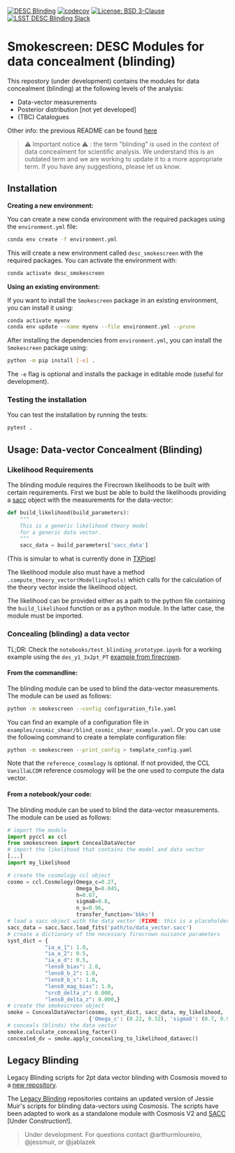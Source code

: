 [![DESC Blinding](https://github.com/LSSTDESC/Blinding/actions/workflows/CI.yml/badge.svg)](https://github.com/LSSTDESC/Blinding/actions/workflows/CI.yml)
[![codecov](https://codecov.io/gh/LSSTDESC/Blinding/graph/badge.svg?token=T3L9QM4PTT)](https://codecov.io/gh/LSSTDESC/Blinding)
[![License: BSD 3-Clause](https://img.shields.io/badge/License-BSD%203--Clause-blue.svg)](https://github.com/yourusername/yourrepository/blob/main/LICENSE)
[![LSST DESC Blinding Slack](https://img.shields.io/badge/join-Slack-4A154B)](https://lsstc.slack.com/archives/CT14ZF2AH)

# Smokescreen: DESC Modules for data concealment (blinding)
This repostory (under development) contains the modules for data concealment (blinding) at the following levels of the analysis:
- Data-vector measurements
- Posterior distribution [not yet developed]
- (TBC) Catalogues

Other info: the previous README can be found [here](bckp_README.md)

> :warning: Important notice :warning: : the term "blinding" is used in the context of data concealment for scientific analysis. We understand this is an outdated term and we are working to update it to a more appropriate term. If you have any suggestions, please let us know.

## Installation
**Creating a new environment:**

You can create a new conda environment with the required packages using the `environment.yml` file:
```bash
conda env create -f environment.yml
```
This will create a new environment called `desc_smokescreen` with the required packages. You can activate the environment with:
```bash
conda activate desc_smokescreen
```

**Using an existing environment:**

If you want to install the `Smokescreen` package in an existing environment, you can install it using:
```bash
conda activate myenv
conda env update --name myenv --file environment.yml --prune
```

After installing the dependencies from `environment.yml`, you can install the `Smokescreen` package using:
```bash
python -m pip install [-e] .
```
The `-e` flag is optional and installs the package in editable mode (useful for development).

### Testing the installation
You can test the installation by running the tests:
```bash
pytest .
```

## Usage: Data-vector Concealment (Blinding)
### Likelihood Requirements
The blinding module requires the Firecrown likelihoods to be built with certain requirements. First we bust be able to build the likelihoods providing a [sacc](https://github.com/LSSTDESC/sacc/tree/master) object with the measurements for the data-vector:
```python
def build_likelihood(build_parameters):
    """
    This is a generic likelihood theory model 
    for a generic data vector.
    """
    sacc_data = build_parameters['sacc_data']
```
(This is simular to what is currently done in [TXPipe](https://github.com/LSSTDESC/TXPipe/blob/df0dcc8c1e974576dd1942624ab5ff7bd0fbbaa0/txpipe/utils/theory_model.py#L19))

The likelihood module also must have a method `.compute_theory_vector(ModellingTools)` which calls for the calculation of the theory vector inside the likelihood object. 

The likelihood can be provided either as a path to the python file containing the `build_likelihood` function or as a python module. In the latter case, the module must be imported.

### Concealing (blinding) a data vector
TL;DR: Check the `notebooks/test_blinding_prototype.ipynb` for a working example using the 
`des_y1_3x2pt_PT` [example from firecrown](https://github.com/LSSTDESC/firecrown/tree/master/examples/des_y1_3x2pt).

#### From the commandline:
The blinding module can be used to blind the data-vector measurements. The module can be used as follows:
```bash
python -m smokescreen --config configuration_file.yaml
```
You can find an example of a configuration file in `examples/cosmic_shear/blind_cosmic_shear_example.yaml`. Or you can use the following command to create a template configuration file:
```bash
python -m smokescreen --print_config > template_config.yaml
```
Note that the `reference_cosmology` is optional. If not provided, the CCL `VanillaLCDM` reference cosmology will be the one used to compute the data vector.

#### From a notebook/your code:
The blinding module can be used to blind the data-vector measurements. The module can be used as follows:
```python
# import the module
import pyccl as ccl
from smokescreen import ConcealDataVector
# import the likelihood that contains the model and data vector
[...]
import my_likelihood

# create the cosmology ccl object
cosmo = ccl.Cosmology(Omega_c=0.27, 
                      Omega_b=0.045, 
                      h=0.67, 
                      sigma8=0.8, 
                      n_s=0.96, 
                      transfer_function='bbks')
# load a sacc object with the data vector [FIXME: this is a placeholder, the sacc object should be loaded from the likelihood]
sacc_data = sacc.Sacc.load_fits('path/to/data_vector.sacc')
# create a dictionary of the necessary firecrown nuisance parameters
syst_dict = {
            "ia_a_1": 1.0,
            "ia_a_2": 0.5,
            "ia_a_d": 0.5,
            "lens0_bias": 2.0,
            "lens0_b_2": 1.0,
            "lens0_b_s": 1.0,
            "lens0_mag_bias": 1.0,
            "src0_delta_z": 0.000,
            "lens0_delta_z": 0.000,}
# create the smokescreen object
smoke = ConcealDataVector(cosmo, syst_dict, sacc_data, my_likelihood, 
                          {'Omega_c': (0.22, 0.32), 'sigma8': (0.7, 0.9)})
# conceals (blinds) the data vector
smoke.calculate_concealing_factor()
concealed_dv = smoke.apply_concealing_to_likelihood_datavec()
```


## Legacy Blinding
Legacy Blinding scripts for 2pt data vector blinding with Cosmosis moved to a [new repository](https://github.com/LSSTDESC/legacy_blinding).

The [Legacy Blinding](https://github.com/LSSTDESC/legacy_blinding) repositories contains an updated version of Jessie Muir's scripts for blinding data-vectors using Cosmosis. The scripts have been adapted to work as a standalone module with Cosmosis V2 and [SACC](https://sacc.readthedocs.io/en/latest/) [Under Construction!].

> Under development. For questions contact @arthurmloureiro, @jessmuir, or @jablazek
